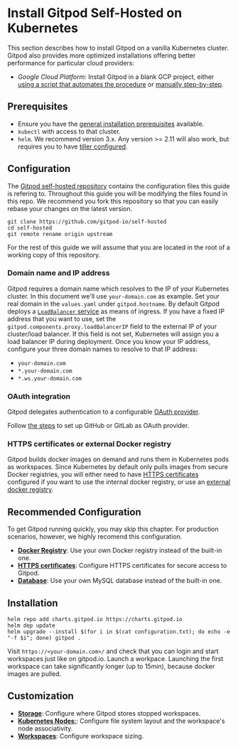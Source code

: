 # Install Gitpod Self-Hosted on Kubernetes
This section describes how to install Gitpod on a vanilla Kubernetes cluster.
Gitpod also provides more optimized installations offering better performance for particular cloud providers:
* *Google Cloud Platform*: Install Gitpod in a blank GCP project, either [using a script that automates the procedure](../11-install-on-gcp-script/) or [manually step-by-step](../12-install-on-gcp_manual/).

## Prerequisites
- Ensure you have the [general installation prerequisites](../01-prepare-installation/) available.
- `kubectl` with access to that cluster.
- `helm`. We recommend version 3.x. Any version >= 2.11 will also work, but requires you to have [tiller configured](../90-helm-2x/).

## Configuration

The [Gitpod self-hosted repository](https://github.com/gitpod-io/self-hosted) contains the configuration files this guide is refering to.
Throughout this guide you will be modifying the files found in this repo.
We recommend you fork this repository so that you can easily rebase your changes on the latest version.

```
git clone https://github.com/gitpod-io/self-hosted
cd self-hosted
git remote rename origin upstream
```

For the rest of this guide we will assume that you are located in the root of a working copy of this repository.

### Domain name and IP address
Gitpod requires a domain name which resolves to the IP of your Kubernetes cluster. In this document we'll use `your-domain.com` as example. Set your real domain in the `values.yaml` under `gitpod.hostname`.
By default Gitpod deploys a [`LoadBalancer` service](https://kubernetes.io/docs/concepts/services-networking/service/#loadbalancer) as means of ingress.
If you have a fixed IP address that you want to use, set the `gitpod.components.proxy.loadBalancerIP` field to the external IP of your cluster/load balancer.
If this field is not set, Kubernetes will assign you a load balancer IP during deployment.
Once you know your IP address, configure your three domain names to resolve to that IP address:
 - `your-domain.com`
 - `*.your-domain.com`
 - `*.ws.your-domain.com`

### OAuth integration
Gitpod delegates authentication to a configurable [OAuth provider](../01-prepare-installation/#user-authorization-and-git-integration).

Follow [the steps](../30-oauth/) to set up GitHub or GitLab as OAuth provider.

### HTTPS certificates or external Docker registry
Gitpod builds docker images on demand and runs them in Kubernetes pods as workspaces.
Since Kubernetes by default only pulls images from secure Docker registries,
you will either need to have [HTTPS certificates](../34-https-certs/) configured if you want to use the internal docker registry,
or use an [external docker registry](../35-docker-registry/).

## Recommended Configuration

To get Gitpod running quickly, you may skip this chapter.
For production scenarios, however, we highly recomend this configuration.

* [**Docker Registry**](../35-docker-registry/): Use your own Docker registry instead of the built-in one.
* [**HTTPS certificates**](../34-https-certs/): Configure HTTPS certificates for secure access to Gitpod.
* [**Database**](../36-database/): Use your own MySQL database instead of the built-in one.

## Installation
```
helm repo add charts.gitpod.io https://charts.gitpod.io
helm dep update
helm upgrade --install $(for i in $(cat configuration.txt); do echo -e "-f $i"; done) gitpod .
```

Visit `https://<your-domain.com>/` and check that you can login and start workspaces just like on gitpod.io.
Launch a workpace. Launching the first workspace can take significantly longer (up to 15min), because docker images are pulled.

## Customization

* [**Storage**](../32-storage/): Configure where Gitpod stores stopped workspaces.
* [**Kubernetes Nodes**:](../33-nodes/): Configure file system layout and the workspace's node associativity.
* [**Workspaces**](../31-workspaces/): Configure workspace sizing.
